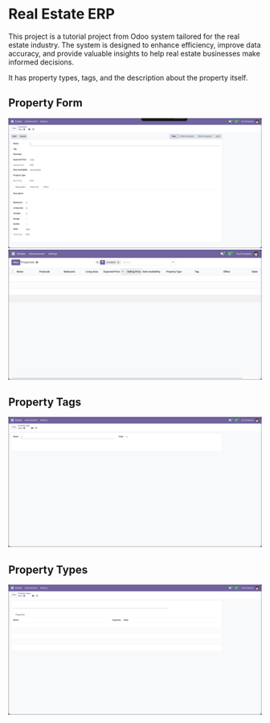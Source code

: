 # Real Estate ERP

This project is a tutorial project from Odoo system tailored for the real estate industry. The system is designed to enhance efficiency, improve data accuracy, and provide valuable insights to help real estate businesses make informed decisions.

It has property types, tags, and the description about the property itself.

## Property Form

![Property Form](assets/property_form.png)
![Property](assets/property.png)

## Property Tags

![Property Tags](assets/property_tags.png)

## Property Types

![Property Types](assets/property_types.png)